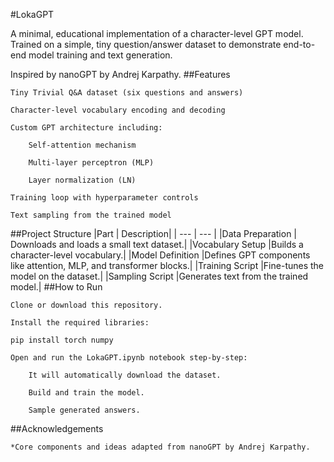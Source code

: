 #LokaGPT

A minimal, educational implementation of a character-level GPT model.
Trained on a simple, tiny question/answer dataset to demonstrate end-to-end model training and text generation.

Inspired by nanoGPT by Andrej Karpathy.
##Features

    Tiny Trivial Q&A dataset (six questions and answers)

    Character-level vocabulary encoding and decoding

    Custom GPT architecture including:

        Self-attention mechanism

        Multi-layer perceptron (MLP)

        Layer normalization (LN)

    Training loop with hyperparameter controls

    Text sampling from the trained model

##Project Structure
|Part |	Description|
| --- | --- |
|Data Preparation |	Downloads and loads a small text dataset.|
|Vocabulary Setup	|Builds a character-level vocabulary.|
|Model Definition	|Defines GPT components like attention, MLP, and transformer blocks.|
|Training Script	|Fine-tunes the model on the dataset.|
|Sampling Script	|Generates text from the trained model.|
##How to Run

    Clone or download this repository.

    Install the required libraries:

    pip install torch numpy

    Open and run the LokaGPT.ipynb notebook step-by-step:

        It will automatically download the dataset.

        Build and train the model.

        Sample generated answers.

##Acknowledgements

    *Core components and ideas adapted from nanoGPT by Andrej Karpathy.
